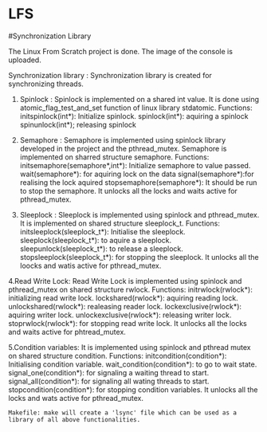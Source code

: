 # LFS
#Synchronization Library

The Linux From Scratch project is done. The image of the console is uploaded.

Synchronization library :
  Synchronization library is created for synchronizing threads.

1. Spinlock :
    Spinlock is implemented on a shared int value. It is done using atomic_flag_test_and_set function  of linux library stdatomic.
    Functions:
    initspinlock(int*): Initialize spinlock.
    spinlock(int*): aquiring a spinlock
    spinunlock(int*); releasing spinlock
    
2. Semaphore :
    Semaphore is implemented using spinlock library developed in the project and the pthread_mutex. Semaphore is implemented on sharred structure semaphore.
    Functions:
    initsemaphore(semaphore*,int*): Initialize semaphore to value passed.
    wait(semaphore*): for aquiring lock on the data
    signal(semaphore*):for realising the lock aquired
    stopsemaphore(semaphore*): It should be run to stop the semaphore. It unlocks all the locks and waits active for pthread_mutex.
    
 3. Sleeplock :
     Sleeplock is implemented using spinlock and pthread_mutex. It is implemented on shared structure sleeplock_t.
     Functions:
     initsleeplock(sleeplock_t*): Initialise the sleeplock.
     sleeplock(sleeplock_t*): to aquire a sleeplock.
     sleepunlock(sleeplock_t*): to release a sleeplock.
     stopsleeplock(sleeplock_t*): for stopping the sleeplock. It unlocks all the loocks and watis active for pthread_mutex.
     
  4.Read Write Lock:
    Read Write Lock is implemented using spinlock and pthread_mutex on shared structure rwlock.
    Functions:
    initrwlock(rwlock*): initializing read write lock.
    lockshared(rwlock*): aquiring reading lock.
    unlockshared(rwlock*): realeasing reader lock.
    lockexclusive(rwlock*): aquiring writer lock.
    unlockexclusive(rwlock*): releasing writer lock.
    stoprwlock(rwlock*): for stopping read write lock. It unlocks all the locks and waits active for phtread_mutex.
    
   5.Condition variables:
    It is implemented using spinlock and pthread mutex on shared structure condition.
    Functions:
    initcondition(condition*): Initialising condition variable.
    wait_condition(condition*): to go to wait state.
    signal_one(condition*): for signaling a waiting thread to start.
    signal_all(condition*): for signaling all wating threads to start.
    stopcondition(condition*): for stopping condition variables. It unlocks all the locks and wats active for pthread_mutex.
    
    Makefile: make will create a 'lsync' file which can be used as a library of all above functionalities.
